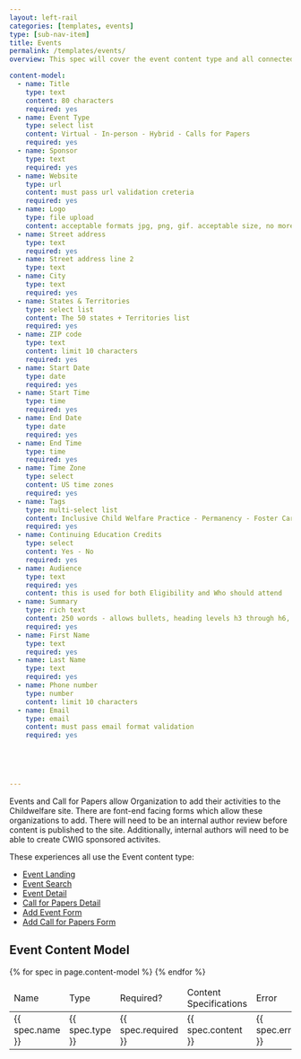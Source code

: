 ```yaml
---
layout: left-rail
categories: [templates, events]
type: [sub-nav-item]
title: Events 
permalink: /templates/events/
overview: This spec will cover the event content type and all connected templates. 

content-model:
  - name: Title
    type: text
    content: 80 characters
    required: yes
  - name: Event Type
    type: select list
    content: Virtual - In-person - Hybrid - Calls for Papers
    required: yes
  - name: Sponsor
    type: text
    required: yes
  - name: Website
    type: url
    content: must pass url validation creteria
    required: yes
  - name: Logo
    type: file upload
    content: acceptable formats jpg, png, gif. acceptable size, no more than 300 by 200 pixels
  - name: Street address
    type: text
    required: yes
  - name: Street address line 2
    type: text
  - name: City
    type: text
    required: yes
  - name: States & Territories
    type: select list
    content: The 50 states + Territories list
    required: yes
  - name: ZIP code
    type: text
    content: limit 10 characters
    required: yes
  - name: Start Date
    type: date
    required: yes
  - name: Start Time
    type: time
    required: yes
  - name: End Date
    type: date
    required: yes
  - name: End Time
    type: time
    required: yes
  - name: Time Zone
    type: select
    content: US time zones
    required: yes
  - name: Tags
    type: multi-select list
    content: Inclusive Child Welfare Practice - Permanency - Foster Care - Adoption - Child Abuse & Neglect - Preventing Abuse & Neglect - Casework Practice - Connecting Families with Services - Agency Leadership
    required: yes
  - name: Continuing Education Credits
    type: select
    content: Yes - No
    required: yes
  - name: Audience
    type: text
    required: yes
    content: this is used for both Eligibility and Who should attend
  - name: Summary
    type: rich text
    content: 250 words - allows bullets, heading levels h3 through h6, links
    required: yes
  - name: First Name
    type: text
    required: yes
  - name: Last Name
    type: text
    required: yes
  - name: Phone number
    type: number
    content: limit 10 characters
  - name: Email
    type: email
    content: must pass email format validation
    required: yes
 
  



---
```

Events and Call for Papers allow Organization to add their activities to the Childwelfare site. There are font-end facing forms which allow these organizations to add. There will need to be an internal author review before content is published to the site. Additionally, internal authors will need to be able to create CWIG sponsored activites. 

These experiences all use the Event content type:
- [Event Landing](/templates/events/landing)
- [Event Search](/templates/search-event)
- [Event Detail](/templates/events/detail)
- [Call for Papers Detail](/templates/events/papers)
- [Add Event Form](/templates/events/form)
- [Add Call for Papers Form](/templates/events/papers-form)

## Event Content Model
<table class="usa-table">
    <thead>
        <tr>
            <td>Name</td>
            <td>Type</td>
            <td>Required?</td>
            <td>Content Specifications</td>
            <td>Error</td>
        </tr>
    </thead>
    {% for spec in page.content-model %}
    <tbody>
        <tr>
            <td>{{ spec.name }} </td>
            <td>{{ spec.type }}</td>
            <td>{{ spec.required }}</td>
            <td>{{ spec.content }}</td>
            <td>{{ spec.error }}</td>
        </tr>
    </tbody>
    {% endfor %}
</table>